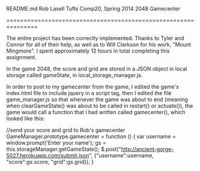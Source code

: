README.md
Rob Lasell
Tufts Comp20, Spring 2014
2048 Gamecenter

===============================================================

The entire project has been correctly implemented. Thanks to
Tyler and Connor for all of their help, as well as to Will Clarkson
for his work, "Mount Mingmore". I spent approximately 12 hours
in total completing this assignment.

In the game 2048, the score and grid are stored in a JSON object
in local storage called gameState, in local_storage_manager.js.

In order to post to my gamecenter from the game, I edited the game's
index.html file to include jquery in a script tag, then I edited
the file game_manager.js so that whenever the game was about to end
(meaning when clearGameState() was about to be called in restart() or
actuate()), the game would call a function that I had written called
gamecenter(), which looked like this:

//send your score and grid to Rob's gamecenter
GameManager.prototype.gamecenter = function () {
  var username = window.prompt('Enter your name');
  gs = this.storageManager.getGameState();
  $.post("http://ancient-gorge-5027.herokuapp.com/submit.json", {"username":username, "score":gs.score, "grid":gs.grid});
}

